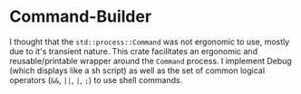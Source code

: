 # Command-Builder
I thought that the `std::process::Command` was not ergonomic to use, mostly due
to it's transient nature. This crate facilitates an ergonomic and
reusable/printable wrapper around the `Command` process. I implement Debug
(which displays like a sh script) as well as the set of common logical operators
(`&&`, `||`, `|`, `;`) to use shell commands.
